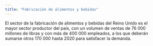 ```yaml
---
title: "Fabricación de alimentos y bebidas"
---
```


El sector de la fabricación de alimentos y bebidas del Reino Unido es el mayor sector productor del país, con un volumen de ventas de 76 000 millones de libras y con más de 400 000 empleados, a los que deberán sumarse otros 170 000 hasta 2020 para satisfacer la demanda.
